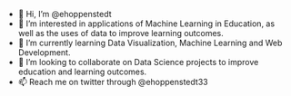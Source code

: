 - 👋 Hi, I’m @ehoppenstedt
- 👀 I’m interested in applications of Machine Learning in Education, as well as the uses of data to improve learning outcomes.
- 🌱 I’m currently learning Data Visualization, Machine Learning and Web Development.
- 💞️ I’m looking to collaborate on Data Science projects to improve education and learning outcomes.
- 📫 Reach me on twitter through @ehoppenstedt33

<!---
ehoppenstedt/ehoppenstedt is a ✨ special ✨ repository because its `README.md` (this file) appears on your GitHub profile.
You can click the Preview link to take a look at your changes.
--->
